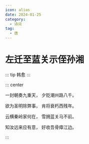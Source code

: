 ```yaml
---
icon: alias
date: 2024-01-25
category:
  - 诗词
tag:
  - 唐
---
```


# 左迁至蓝关示侄孙湘

<!-- more -->

::: tip
韩愈
:::


::: center

一封朝奏九重天， 夕贬潮州路八千。

欲为圣明除弊事， 肯将衰朽西残年。

云横秦岭家何在， 雪拥蓝关马不前。

知汝远来应有意， 好收吾骨瘴江边。

:::